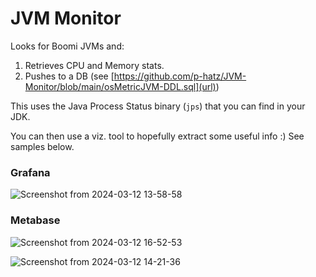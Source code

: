 # JVM Monitor

Looks for Boomi JVMs and:
1. Retrieves CPU and Memory stats.
2. Pushes to a DB (see [https://github.com/p-hatz/JVM-Monitor/blob/main/osMetricJVM-DDL.sql](url))

This uses the Java Process Status binary (`jps`) that you can find in your JDK.

You can then use a viz. tool to hopefully extract some useful info :) See samples below.

### Grafana
![Screenshot from 2024-03-12 13-58-58](https://github.com/p-hatz/JVM-Monitor/assets/141098596/b9bfa342-6d46-4219-ab8f-16b4c880d35e)


### Metabase
![Screenshot from 2024-03-12 16-52-53](https://github.com/p-hatz/JVM-Monitor/assets/141098596/4a594e6b-c740-4400-8369-5a5c1c45217a)

![Screenshot from 2024-03-12 14-21-36](https://github.com/p-hatz/JVM-Monitor/assets/141098596/f2900f45-62b4-4369-bb7b-eca4e070bb89)
